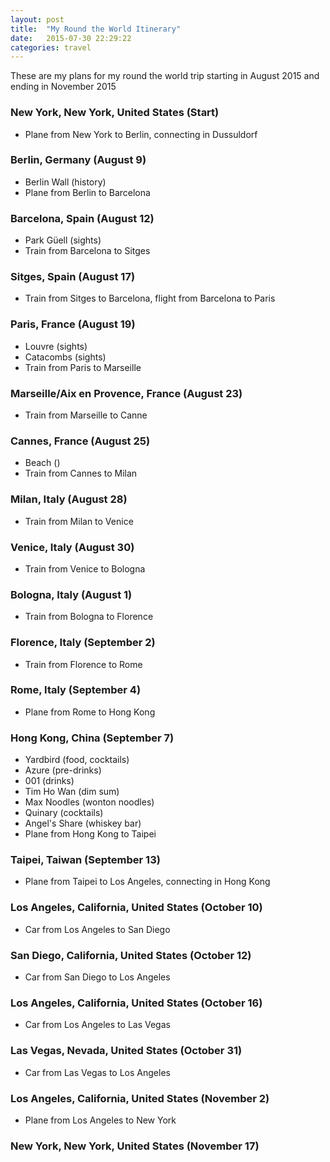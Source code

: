 ```yaml
---
layout: post
title:  "My Round the World Itinerary"
date:   2015-07-30 22:29:22
categories: travel
---
```

These are my plans for my round the world trip starting in August 2015 and ending in November 2015

### New York, New York, United States (Start)
 - Plane from New York to Berlin, connecting in Dussuldorf

### Berlin, Germany (August 9)
 - Berlin Wall (history)
 - Plane from Berlin to Barcelona

### Barcelona, Spain (August 12)
 - Park Güell (sights)
 - Train from Barcelona to Sitges

### Sitges, Spain (August 17)
 - Train from Sitges to Barcelona, flight from Barcelona to Paris

### Paris, France (August 19)
 - Louvre (sights)
 - Catacombs (sights)
 - Train from Paris to Marseille

### Marseille/Aix en Provence, France (August 23)
 - Train from Marseille to Canne

### Cannes, France (August 25)
 - Beach ()
 - Train from Cannes to Milan

### Milan, Italy (August 28)
 - Train from Milan to Venice

### Venice, Italy (August 30)
 - Train from Venice to Bologna

### Bologna, Italy (August 1)
 - Train from Bologna to Florence

### Florence, Italy (September 2)
 - Train from Florence to Rome

### Rome, Italy (September 4)
 - Plane from Rome to Hong Kong

### Hong Kong, China (September 7)
 - Yardbird (food, cocktails)
 - Azure (pre-drinks)
 - 001 (drinks)
 - Tim Ho Wan (dim sum)
 - Max Noodles (wonton noodles)
 - Quinary (cocktails)
 - Angel's Share (whiskey bar)
 - Plane from Hong Kong to Taipei

### Taipei, Taiwan (September 13)
 - Plane from Taipei to Los Angeles, connecting in Hong Kong

### Los Angeles, California, United States (October 10)
 - Car from Los Angeles to San Diego

### San Diego, California, United States (October 12)
 - Car from San Diego to Los Angeles

### Los Angeles, California, United States (October 16)
 - Car from Los Angeles to Las Vegas

### Las Vegas, Nevada, United States (October 31)
 - Car from Las Vegas to Los Angeles

### Los Angeles, California, United States (November 2)
 - Plane from Los Angeles to New York

### New York, New York, United States (November 17)